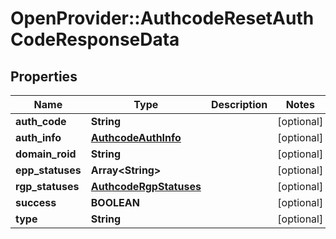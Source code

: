 # OpenProvider::AuthcodeResetAuthCodeResponseData

## Properties
Name | Type | Description | Notes
------------ | ------------- | ------------- | -------------
**auth_code** | **String** |  | [optional] 
**auth_info** | [**AuthcodeAuthInfo**](AuthcodeAuthInfo.md) |  | [optional] 
**domain_roid** | **String** |  | [optional] 
**epp_statuses** | **Array&lt;String&gt;** |  | [optional] 
**rgp_statuses** | [**AuthcodeRgpStatuses**](AuthcodeRgpStatuses.md) |  | [optional] 
**success** | **BOOLEAN** |  | [optional] 
**type** | **String** |  | [optional] 

